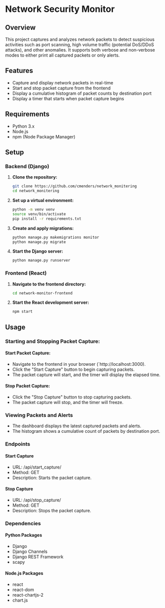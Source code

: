 # Network Security Monitor

## Overview

This project captures and analyzes network packets to detect suspicious activities such as port scanning, high volume traffic (potential DoS/DDoS attacks), and other anomalies. It supports both verbose and non-verbose modes to either print all captured packets or only alerts.

## Features

<!-- - **Packet Capturing:** Captures TCP, UDP, ICMP, DNS, HTTP/HTTPS, and ARP packets.
- **Traffic Analysis:** Detects port scanning, high volume traffic, and logs alerts.
- **Verbose Mode:** Option to print detailed information about all captured packets. -->
- Capture and display network packets in real-time
- Start and stop packet capture from the frontend
- Display a cumulative histogram of packet counts by destination port
- Display a timer that starts when packet capture begins

## Requirements

- Python 3.x
- Node.js 
- npm (Node Package Manager)

## Setup

### Backend (Django)

1. **Clone the repository:**
    ```bash
    git clone https://github.com/cmenders/network_monitering
    cd network_monitering
    ```

2. **Set up a virtual environment:**
    ```bash
    python -m venv venv
    source venv/bin/activate  
    pip install -r requirements.txt
    ```

3. **Create and apply migrations:**
    ```bash
    python manage.py makemigrations monitor
    python manage.py migrate
    ```

4. **Start the Django server:**
    ```bash
    python manage.py runserver
    ```

### Frontend (React)

1. **Navigate to the frontend directory:**
    ```bash
    cd network-monitor-frontend
    ```

2. **Start the React development server:**
    ```bash
    npm start
    ```

## Usage

### Starting and Stopping Packet Capture:

#### Start Packet Capture:
- Navigate to the frontend in your browser (`http://localhost:3000).
- Click the "Start Capture" button to begin capturing packets.
- The packet capture will start, and the timer will display the elapsed time.

#### Stop Packet Capture:
- Click the "Stop Capture" button to stop capturing packets.
- The packet capture will stop, and the timer will freeze.

### Viewing Packets and Alerts

- The dashboard displays the latest captured packets and alerts.
- The histogram shows a cumulative count of packets by destination port.

### Endpoints

#### Start Capture
- URL: /api/start_capture/
- Method: GET
- Description: Starts the packet capture.

#### Stop Capture
- URL: /api/stop_capture/
- Method: GET
- Description: Stops the packet capture.

### Dependencies

#### Python Packages
- Django
- Django Channels
- Django REST Framework
- scapy

#### Node.js Packages
- react
- react-dom
- react-chartjs-2
- chart.js
